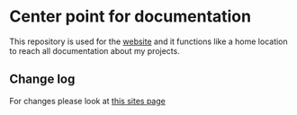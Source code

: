 # Center point for documentation

This repository is used for the [website](https://martimm.github.io/) and it functions like a home location to reach all documentation about my projects.


## Change log

For changes please look at [this sites page](https://martimm.github.io/content-docs/about.html)

<!--
* 2020-07-02 0.6.0
  * New start for this main entry point of all project information. Have some experience now with Jekyll to document the Gnome GTK+ project.

* 0.5.0
  * jquery select a[data_href] directly. Therefore the ref doesn't need to be
  checked because it will not be selected.
  * jquery fadin/out to make appearence nicer.
  * Reload of the same article is prevented.

* 0.4.0
  * Used jquery from google apis
  * Split an article from index.sxml
  * Setup directories Sxml for all sxml files and directories therein mirroring
  the site like Articles/03-12.
  * Split css from index.sxml

* 0.3.1 Oeps, picture too large png convert to jpg almost 100x smaller.
* 0.3.0 Ok, now we need content!
* 0.2.1 Moved out program to Semi-xml as sxml2xml
* 0.2.0 Created generate-site.pl6
* 0.1.2 Tests with my own programs
* 0.1.1 Tried a template from opendesign.org
* 2016-SomeMonth-SomeDay 0.1.0 Setup
-->
